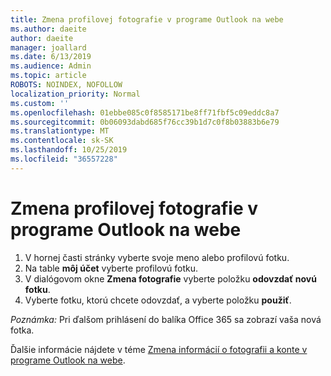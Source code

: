 ```yaml
---
title: Zmena profilovej fotografie v programe Outlook na webe
ms.author: daeite
author: daeite
manager: joallard
ms.date: 6/13/2019
ms.audience: Admin
ms.topic: article
ROBOTS: NOINDEX, NOFOLLOW
localization_priority: Normal
ms.custom: ''
ms.openlocfilehash: 01ebbe085c0f8585171be8ff71fbf5c09eddc8a7
ms.sourcegitcommit: 0b06093dabd685f76cc39b1d7c0f8b03883b6e79
ms.translationtype: MT
ms.contentlocale: sk-SK
ms.lasthandoff: 10/25/2019
ms.locfileid: "36557228"
---
```

# <a name="change-your-profile-picture-in-outlook-on-the-web"></a>Zmena profilovej fotografie v programe Outlook na webe

1. V hornej časti stránky vyberte svoje meno alebo profilovú fotku.
1. Na table **môj účet** vyberte profilovú fotku.
1. V dialógovom okne **Zmena fotografie** vyberte položku **odovzdať novú fotku**.
1. Vyberte fotku, ktorú chcete odovzdať, a vyberte položku **použiť**.

*Poznámka:* Pri ďalšom prihlásení do balíka Office 365 sa zobrazí vaša nová fotka.

Ďalšie informácie nájdete v téme [Zmena informácií o fotografii a konte v programe Outlook na webe](https://support.office.com/article/b2dbb289-851d-4bed-93c3-3e136f5659ec).